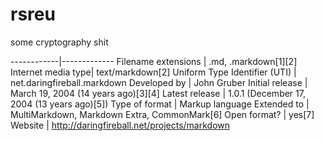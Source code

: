 # rsreu
some cryptography shit

------------|-------------
Filename extensions | .md, .markdown[1][2]
Internet media type| text/markdown[2]
Uniform Type Identifier (UTI) |    net.daringfireball.markdown
Developed by | John Gruber
Initial release | March 19, 2004 (14 years ago)[3][4]
Latest release | 1.0.1 (December 17, 2004 (13 years ago)[5])
Type of format | Markup language
Extended to |  MultiMarkdown, Markdown Extra, CommonMark[6]
Open format? | yes[7]
Website |  http://daringfireball.net/projects/markdown
